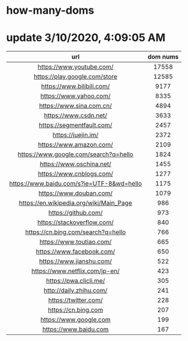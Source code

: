 # how-many-doms

# update 3/10/2020, 4:09:05 AM

url | dom nums
:-: | :-:
https://www.youtube.com/ | 17558
https://play.google.com/store | 12585
https://www.bilibili.com/ | 9177
https://www.yahoo.com/ | 8335
https://www.sina.com.cn/ | 4894
https://www.csdn.net/ | 3633
https://segmentfault.com/ | 2457
https://juejin.im/ | 2372
https://www.amazon.com/ | 2109
https://www.google.com/search?q=hello | 1824
https://www.oschina.net/ | 1455
https://www.cnblogs.com/ | 1277
https://www.baidu.com/s?ie=UTF-8&wd=hello | 1175
https://www.douban.com/ | 1079
https://en.wikipedia.org/wiki/Main_Page | 986
https://github.com/ | 973
https://stackoverflow.com/ | 840
https://cn.bing.com/search?q=hello | 766
https://www.toutiao.com/ | 665
https://www.facebook.com/ | 650
https://www.jianshu.com/ | 522
https://www.netflix.com/jp-en/ | 423
https://pwa.clicli.me/ | 305
http://daily.zhihu.com/ | 241
https://twitter.com/ | 228
https://cn.bing.com | 207
https://www.google.com | 199
https://www.baidu.com | 167
